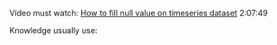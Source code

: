 Video must watch:
[How to fill null value on timeseries dataset](https://www.youtube.com/watch?v=yNQeH7bp8JM) 2:07:49

Knowledge usually use:

